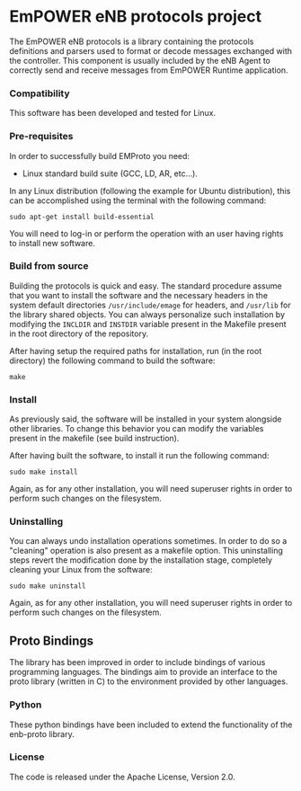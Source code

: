 # EmPOWER eNB protocols project

The EmPOWER eNB protocols is a library containing the protocols definitions and parsers used to format or decode messages exchanged with the controller. This component is usually included by the eNB Agent to correctly send and receive messages from EmPOWER Runtime application.

### Compatibility
This software has been developed and tested for Linux.

### Pre-requisites
In order to successfully build EMProto you need:
* Linux standard build suite (GCC, LD, AR, etc...).

In any Linux distribution (following the example for Ubuntu distribution), this can be accomplished using the terminal with the following command:

`sudo apt-get install build-essential`

You will need to log-in or perform the operation with an user having rights to install new software.

### Build from source
Building the protocols is quick and easy. The standard procedure assume that you want to install the software and the necessary headers in the system default directories `/usr/include/emage` for headers, and `/usr/lib` for the library shared objects. You can always personalize such installation by modifying the `INCLDIR` and `INSTDIR` variable present in the Makefile present in the root directory of the repository.

After having setup the required paths for installation, run (in the root directory) the following command to build the software:

`make`

### Install
As previously said, the software will be installed in your system alongside other libraries. To change this behavior you can modify the variables present in the makefile (see build instruction).

After having built the software, to install it run the following command:

`sudo make install`

Again, as for any other installation, you will need superuser rights in order to perform such changes on the filesystem.

### Uninstalling
You can always undo installation operations sometimes. In order to do so a "cleaning" operation is also present as a makefile option. This uninstalling steps revert the modification done by the installation stage, completely cleaning your Linux from the software:

`sudo make uninstall`

Again, as for any other installation, you will need superuser rights in order to perform such changes on the filesystem.

## Proto Bindings
The library has been improved in order to include bindings of various programming languages. The bindings aim to provide an interface to the proto library (written in C) to the environment provided by other languages.

### Python
These python bindings have been included to extend the functionality of the enb-proto library. 

### License
The code is released under the Apache License, Version 2.0.
